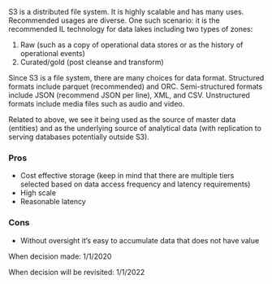 S3 is a distributed file system. It is highly scalable and has many uses. Recommended usages are diverse. One such scenario: it is the recommended IL technology for data lakes including two types of zones:
1. Raw (such as a copy of operational data stores or as the history of operational events)
2. Curated/gold (post cleanse and transform)

Since S3 is a file system, there are many choices for data format. Structured formats include parquet (recommended) and ORC. Semi-structured formats include JSON (recommend JSON per line), XML, and CSV. Unstructured formats include media files such as audio and video.

Related to above, we see it being used as the source of master data (entities) and as the underlying source of analytical data (with replication to serving databases potentially outside S3).

### Pros
* Cost effective storage (keep in mind that there are multiple tiers selected based on data access frequency and latency requirements)
* High scale
* Reasonable latency

### Cons
* Without oversight it’s easy to accumulate data that does not have value

When decision made: 1/1/2020

When decision will be revisited: 1/1/2022